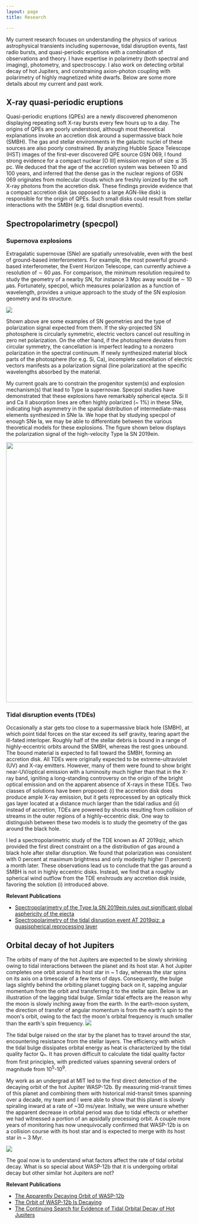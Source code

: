 ```yaml
---
layout: page
title: Research

---
```


My current research focuses on understanding the physics of various astrophysical transients including supernovae, tidal disruption events, fast radio bursts, and quasi-periodic eruptions with a combination of observations and theory. I have expertise in polarimetry (both spectral and imaging), photometry, and spectroscopy. I also work on detecting orbital decay of hot Jupiters, and constraining axion-photon
coupling with polarimetry of highly magnetized white dwarfs. Below are some more details about my current and past work. 


## X-ray quasi-periodic eruptions
Quasi-periodic eruptions (QPEs) are a newly discovered phenomenon displaying repeating soft X-ray bursts every few hours up
to a day. The origins of QPEs are poorly understood, although most theoretical explanations invoke an accretion disk around a
supermassive black hole (SMBH). The gas and stellar environments in the galactic nuclei of these sources are also poorly constrained. 
By analyzing Hubble Space Telescope (HST) images of the first-ever discovered QPE source GSN 069, I found strong evidence for a compact nuclear [O III] emission region of size ≲ 35 pc. We deduced that the age of the accretion system was between 10 and 100 years, and inferred that the dense gas in the nuclear regions of GSN 069 originates from molecular clouds which are freshly ionized by the soft X-ray photons from the accretion disk. These findings provide evidence that a compact accretion disk (as opposed to a large AGN-like disk) is responsible for the origin of QPEs. Such small disks could result from stellar interactions with the SMBH (e.g. tidal disruption events). 

## Spectropolarimetry (specpol)

### Supernova explosions 

Extragalatic supernovae (SNe) are spatially unresolvable, even with the best of ground-based interferometers. For example, the most powerful ground-based interferometer, the Event Horizon Telescope, can currently achieve a resolution of ∼ 60 𝜇as. For comparison, the minimum resolution required to study the geometry of a nearby SN, for instance 3 Mpc away would be ∼ 10 𝜇as. Fortunately, specpol, which measures polarization as a function of wavelength, provides a unique approach to the study of the SN explosion geometry and its structure. 

<img src="/assets/img/specpol_img_website.JPG" class="center">  

Shown above are some examples of SN geometries and the type of polarization signal expected from them. If the sky-projected SN photosphere is circularly symmetric, electric vectors cancel out resulting in zero net polarization. On the other hand, if  the photosphere deviates from circular symmetry, the cancellation is imperfect leading to a nonzero polarization in the spectral continuum. If newly synthesized material block parts of the photosphere (for e.g. Si, Ca), incomplete cancellation of electric vectors manifests as a polarization signal (line polarization) at the specific wavelengths absorbed by the material. 

My current goals are to constrain the progenitor system(s) and explosion mechanism(s) that lead to Type Ia supernovae. Specpol studies have demonstrated that these explosions have remarkably spherical ejecta. Si II and Ca II absorption lines are often highly polarized (~ 1%) in these SNe, indicating high asymmetry in the spatial distribution of intermediate-mass elements synthesized in SNe Ia. We hope that by studying specpol of enough SNe Ia, we may be able to differentiate between the various theoretical models for these explosions. The figure shown below displays the polarization signal of the high-velocity Type Ia SN 2019ein. 

<img src="/assets/img/pol_middle.JPG" class="center" width=700 height=700> 


### Tidal disruption events (TDEs)

Occasionally a star gets too close to a supermassive black hole (SMBH), at which point tidal forces on the star exceed its self gravity, tearing apart the ill-fated interloper. Roughly half of the stellar debris is bound in a range of highly-eccentric orbits around the SMBH, whereas the rest goes unbound. The bound material is expected to fall toward the SMBH, forming an accretion disk. All TDEs were originally expected to be extreme-ultraviolet (UV) and X-ray emitters. However, many of them were found to show bright near-UV/optical emission with a luminosity much higher than that in the X-ray band, igniting a long-standing controversy on the origin of the bright optical emission and on the apparent absence of X-rays in these TDEs. Two classes of solutions have been proposed: (i) the accretion disk does produce ample X-ray emission, but it gets reprocessed by an optically thick gas layer located at a distance much larger than the tidal radius and (ii) instead of accretion, TDEs are powered by shocks resulting from collision of streams in the outer regions of a highly-eccentric disk. One way to distinguish between these two models is to study the geometry of the gas around the black hole. 

I led a spectropolarimetric study of the TDE known as AT 2019qiz, which provided the first direct constraint on a the distribution of gas around a black hole after stellar disruption. We found that polarization was consistent with 0 percent at maximum brightness and only modestly higher (1 percent) a month later. These observations lead us to conclude that the gas around a SMBH is not in highly eccentric disks. Instead, we find that a roughly spherical wind outflow from the TDE enshrouds any accretion disk inside, favoring the solution (i) introduced above.  

**Relevant Publications**
- [Spectropolarimetry of the Type Ia SN 2019ein rules out significant global asphericity of the ejecta](https://ui.adsabs.harvard.edu/abs/2022MNRAS.509.4058P/abstract)
- [Spectropolarimetry of the tidal disruption event AT 2019qiz: a quasispherical reprocessing layer](https://ui.adsabs.harvard.edu/abs/2022MNRAS.tmp.1696P/abstract)





## Orbital decay of hot Jupiters

The orbits of many of the hot Jupiters are expected to be slowly shrinking owing to tidal interactions between the planet and its host star. A hot Jupiter completes one orbit around its host star in ~ 1 day, whereas the star spins on its axis on a timescale of a few tens of days. Consequently, the bulge lags slightly behind the orbiting planet tugging back on it, sapping angular momentum from the orbit and transferring it to the stellar spin. Below is an illustration of the lagging tidal bulge. Similar tidal effects are the reason why the moon is slowly inching away from the earth. In the earth-moon system, the direction of transfer of angular momentum is from the earth's spin to the moon's orbit, owing to the fact the moon's orbital frequency is much smaller than the earth's spin frequency. 
<img src="/assets/img/tidal_inverted.jpg" class="center">

The tidal bulge raised on the star by the planet has to travel around the star, encountering resistance from the stellar layers. The efficiency with which the tidal bulge dissipates orbital energy as heat is characterized by the tidal quality factor Q<sub>*</sub>. It has proven difficult to calculate the tidal quality factor from first principles, with predicted values spanning several orders of magnitude from 10<sup>5</sup>-10<sup>9</sup>. 

My work as an undergrad at MIT led to the first direct detection of the decaying orbit of the hot Jupiter WASP-12b. By measuring mid-transit times of this planet and combining them with historical mid-transit times spanning over a decade, my team and I were able to show that this planet is slowly spiraling inward at a rate of ~30 ms/year. Initially, we were unsure whether the apparent decrease in orbital period was due to tidal effects or whether we had witnessed a portion of an apsidally precessing orbit.  A couple more years of monitoring has now unequivocally confirmed that WASP-12b is on a collision course with its host star and is expected to merge with its host star in ~ 3 Myr.  

<img src="/assets/img/wasp12b_decay.jpg" class="center">

The goal now is to understand what factors affect the rate of tidal orbital decay. What is so special about WASP-12b that it is undergoing orbital decay but other similar hot Jupiters are not? 

**Relevant Publications**
- [The Apparently Decaying Orbit of WASP-12b](https://ui.adsabs.harvard.edu/abs/2017AJ....154....4P/abstract)
- [The Orbit of WASP-12b Is Decaying](https://ui.adsabs.harvard.edu/abs/2020ApJ...888L...5Y/abstract)
- [The Continuing Search for Evidence of Tidal Orbital Decay of Hot Jupiters](https://ui.adsabs.harvard.edu/abs/2020AJ....159..150P/abstract)




